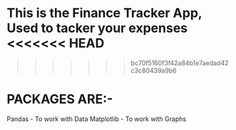 This is the Finance Tracker App, Used to tacker your expenses
<<<<<<< HEAD
=======

>>>>>>> bc70f5160f3f42a84b1e7aedad42c3c80439a9b6
# PACKAGES ARE:-
Pandas - To work with Data
Matplotlib - To work with Graphs
